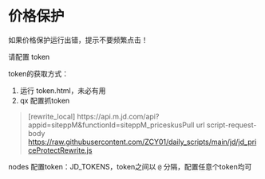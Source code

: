 # 价格保护

如果价格保护运行出错，提示不要频繁点击！

请配置 token

token的获取方式：

1. 运行 token.html，未必有用
2. qx 配置抓token

>[rewrite_local]
>https:\/\/api\.m.jd.com\/api\?appid=siteppM&functionId=siteppM_priceskusPull url script-request-body https://raw.githubusercontent.com/ZCY01/daily_scripts/main/jd/jd_priceProtectRewrite.js

nodes 配置token：JD_TOKENS，token之间以 `@` 分隔，配置任意个token均可
